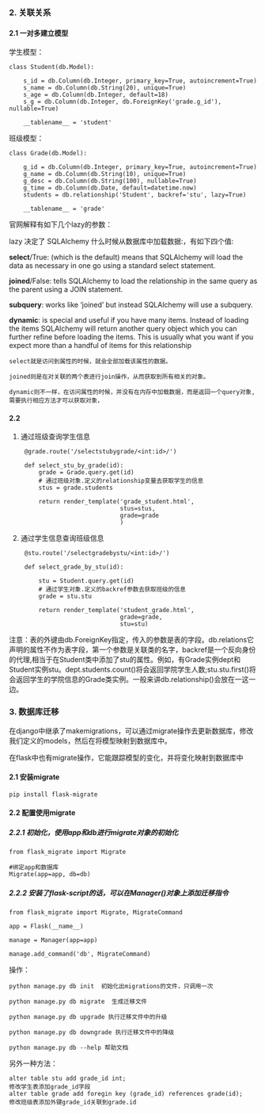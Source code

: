 ### 2. 关联关系

#### 2.1 一对多建立模型

学生模型：

```
class Student(db.Model):

    s_id = db.Column(db.Integer, primary_key=True, autoincrement=True)
    s_name = db.Column(db.String(20), unique=True)
    s_age = db.Column(db.Integer, default=18)
    s_g = db.Column(db.Integer, db.ForeignKey('grade.g_id'), nullable=True)

    __tablename__ = 'student'

```

班级模型：

```
class Grade(db.Model):

    g_id = db.Column(db.Integer, primary_key=True, autoincrement=True)
    g_name = db.Column(db.String(10), unique=True)
    g_desc = db.Column(db.String(100), nullable=True)
    g_time = db.Column(db.Date, default=datetime.now)
    students = db.relationship('Student', backref='stu', lazy=True)

    __tablename__ = 'grade'

```

官网解释有如下几个lazy的参数：

lazy 决定了 SQLAlchemy 什么时候从数据库中加载数据:，有如下四个值:

**select**/True: (which is the default) means that SQLAlchemy will load the data as necessary in one go using a standard select statement.

**joined**/False: tells SQLAlchemy to load the relationship in the same query as the parent using a JOIN statement.

**subquery**: works like ‘joined’ but instead SQLAlchemy will use a subquery.

**dynamic**: is special and useful if you have many items. Instead of loading the items SQLAlchemy will return another query object which you can further refine before loading the items. This is usually what you want if you expect more than a handful of items for this relationship

```
select就是访问到属性的时候，就会全部加载该属性的数据。

joined则是在对关联的两个表进行join操作，从而获取到所有相关的对象。

dynamic则不一样，在访问属性的时候，并没有在内存中加载数据，而是返回一个query对象, 需要执行相应方法才可以获取对象，

```

#### 2.2

1. 通过班级查询学生信息

   ```
    @grade.route('/selectstubygrade/<int:id>/')
    
    def select_stu_by_grade(id):
        grade = Grade.query.get(id)
    	# 通过班级对象.定义的relationship变量去获取学生的信息
        stus = grade.students
    
        return render_template('grade_student.html',
                               stus=stus,
                               grade=grade
                               )

   ```

2. 通过学生信息查询班级信息

   ```
    @stu.route('/selectgradebystu/<int:id>/')

    def select_grade_by_stu(id):

        stu = Student.query.get(id)
    	# 通过学生对象.定义的backref参数去获取班级的信息
        grade = stu.stu
    
        return render_template('student_grade.html',
                               grade=grade,
                               stu=stu)

   ```

注意：表的外键由db.ForeignKey指定，传入的参数是表的字段。db.relations它声明的属性不作为表字段，第一个参数是关联类的名字，backref是一个反向身份的代理,相当于在Student类中添加了stu的属性。例如，有Grade实例dept和Student实例stu。dept.students.count()将会返回学院学生人数;stu.stu.first()将会返回学生的学院信息的Grade类实例。一般来讲db.relationship()会放在一这一边。

### 3. 数据库迁移

在django中继承了makemigrations，可以通过migrate操作去更新数据库，修改我们定义的models，然后在将模型映射到数据库中。

在flask中也有migrate操作，它能跟踪模型的变化，并将变化映射到数据库中

#### 2.1 安装migrate

```
pip install flask-migrate

```

#### 2.2 配置使用migrate

##### 2.2.1 初始化，使用app和db进行migrate对象的初始化

```
from flask_migrate import Migrate

#绑定app和数据库
Migrate(app=app, db=db)

```

##### 2.2.2 安装了flask-script的话，可以在Manager()对象上添加迁移指令

```
from flask_migrate import Migrate, MigrateCommand

app = Flask(__name__)

manage = Manager(app=app)

manage.add_command('db', MigrateCommand)

```

操作：

```
python manage.py db init  初始化出migrations的文件，只调用一次

python manage.py db migrate  生成迁移文件

python manage.py db upgrade 执行迁移文件中的升级

python manage.py db downgrade 执行迁移文件中的降级

python manage.py db --help 帮助文档
```
另外一种方法：

```
alter table stu add grade_id int;
修改学生表添加grade_id字段
alter table grade add foregin key (grade_id) references grade(id);
修改班级表添加外键grade_id关联到grade.id

```
